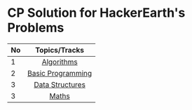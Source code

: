 # CP Solution for HackerEarth's Problems

|**No**| **Topics/Tracks** |
| ---- |:-----------------:|
| 1 | [Algorithms](./Algorithms/README.md) |
| 2 | [Basic Programming](./Basic%20Programming/README.md) |
| 3 | [Data Structures](./Data%20Structures/README.md) |
| 3 | [Maths](./Maths/README.md) |
